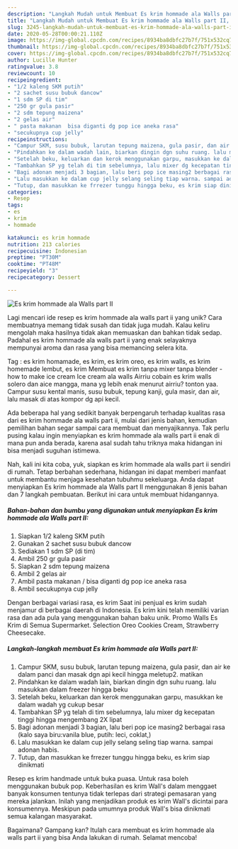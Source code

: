 ```yaml
---
description: "Langkah Mudah untuk Membuat Es krim hommade ala Walls part II, Enak"
title: "Langkah Mudah untuk Membuat Es krim hommade ala Walls part II, Enak"
slug: 3245-langkah-mudah-untuk-membuat-es-krim-hommade-ala-walls-part-ii-enak
date: 2020-05-28T00:00:21.110Z
image: https://img-global.cpcdn.com/recipes/8934ba8dbfc27b7f/751x532cq70/es-krim-hommade-ala-walls-part-ii-foto-resep-utama.jpg
thumbnail: https://img-global.cpcdn.com/recipes/8934ba8dbfc27b7f/751x532cq70/es-krim-hommade-ala-walls-part-ii-foto-resep-utama.jpg
cover: https://img-global.cpcdn.com/recipes/8934ba8dbfc27b7f/751x532cq70/es-krim-hommade-ala-walls-part-ii-foto-resep-utama.jpg
author: Lucille Hunter
ratingvalue: 3.8
reviewcount: 10
recipeingredient:
- "1/2 kaleng SKM putih"
- "2 sachet susu bubuk dancow"
- "1 sdm SP di tim"
- "250 gr gula pasir"
- "2 sdm tepung maizena"
- "2 gelas air"
- " pasta makanan  bisa diganti dg pop ice aneka rasa"
- "secukupnya cup jelly"
recipeinstructions:
- "Campur SKM, susu bubuk, larutan tepung maizena, gula pasir, dan air ke dalam panci dan masak dgn api kecil hingga meletup2. matikan"
- "Pindahkan ke dalam wadah lain, biarkan dingin dgn suhu ruang. lalu masukkan dalam freezer hingga beku"
- "Setelah beku, keluarkan dan kerok menggunakan garpu, masukkan ke dalam wadah yg cukup besar"
- "Tambahkan SP yg telah di tim sebelumnya, lalu mixer dg kecepatan tinggi hingga mengembang 2X lipat"
- "Bagi adonan menjadi 3 bagian, lalu beri pop ice masing2 berbagai rasa (kalo saya biru:vanila blue, putih: leci, coklat,)"
- "Lalu masukkan ke dalam cup jelly selang seling tiap warna. sampai adonan habis."
- "Tutup, dan masukkan ke frrezer tunggu hingga beku, es krim siap dinikmati"
categories:
- Resep
tags:
- es
- krim
- hommade

katakunci: es krim hommade 
nutrition: 213 calories
recipecuisine: Indonesian
preptime: "PT30M"
cooktime: "PT48M"
recipeyield: "3"
recipecategory: Dessert

---
```



![Es krim hommade ala Walls part II](https://img-global.cpcdn.com/recipes/8934ba8dbfc27b7f/751x532cq70/es-krim-hommade-ala-walls-part-ii-foto-resep-utama.jpg)

Lagi mencari ide resep es krim hommade ala walls part ii yang unik? Cara membuatnya memang tidak susah dan tidak juga mudah. Kalau keliru mengolah maka hasilnya tidak akan memuaskan dan bahkan tidak sedap. Padahal es krim hommade ala walls part ii yang enak selayaknya mempunyai aroma dan rasa yang bisa memancing selera kita.

Tag : es krim homamade, es krim, es krim oreo, es krim walls, es krim homemade lembut, es krim Membuat es krim tanpa mixer tanpa blender - how to make ice cream Ice cream ala walls Airriu cobain es krim walls solero dan aice mangga, mana yg lebih enak menurut airriu? tonton yaa. Campur susu kental manis, susu bubuk, tepung kanji, gula masir, dan air, lalu masak di atas kompor dg api kecil.

Ada beberapa hal yang sedikit banyak berpengaruh terhadap kualitas rasa dari es krim hommade ala walls part ii, mulai dari jenis bahan, kemudian pemilihan bahan segar sampai cara membuat dan menyajikannya. Tak perlu pusing kalau ingin menyiapkan es krim hommade ala walls part ii enak di mana pun anda berada, karena asal sudah tahu triknya maka hidangan ini bisa menjadi suguhan istimewa.


Nah, kali ini kita coba, yuk, siapkan es krim hommade ala walls part ii sendiri di rumah. Tetap berbahan sederhana, hidangan ini dapat memberi manfaat untuk membantu menjaga kesehatan tubuhmu sekeluarga. Anda dapat menyiapkan Es krim hommade ala Walls part II menggunakan 8 jenis bahan dan 7 langkah pembuatan. Berikut ini cara untuk membuat hidangannya.

<!--inarticleads1-->

##### Bahan-bahan dan bumbu yang digunakan untuk menyiapkan Es krim hommade ala Walls part II:

1. Siapkan 1/2 kaleng SKM putih
1. Gunakan 2 sachet susu bubuk dancow
1. Sediakan 1 sdm SP (di tim)
1. Ambil 250 gr gula pasir
1. Siapkan 2 sdm tepung maizena
1. Ambil 2 gelas air
1. Ambil  pasta makanan / bisa diganti dg pop ice aneka rasa
1. Ambil secukupnya cup jelly


Dengan berbagai variasi rasa, es krim Saat ini penjual es krim sudah menjamur di berbagai daerah di Indonesia. Es krim kini telah memiliki varian rasa dan ada pula yang menggunakan bahan baku unik. Promo Walls Es Krim di Semua Supermarket. Selection Oreo Cookies Cream, Strawberry Cheesecake. 

<!--inarticleads2-->

##### Langkah-langkah membuat Es krim hommade ala Walls part II:

1. Campur SKM, susu bubuk, larutan tepung maizena, gula pasir, dan air ke dalam panci dan masak dgn api kecil hingga meletup2. matikan
1. Pindahkan ke dalam wadah lain, biarkan dingin dgn suhu ruang. lalu masukkan dalam freezer hingga beku
1. Setelah beku, keluarkan dan kerok menggunakan garpu, masukkan ke dalam wadah yg cukup besar
1. Tambahkan SP yg telah di tim sebelumnya, lalu mixer dg kecepatan tinggi hingga mengembang 2X lipat
1. Bagi adonan menjadi 3 bagian, lalu beri pop ice masing2 berbagai rasa (kalo saya biru:vanila blue, putih: leci, coklat,)
1. Lalu masukkan ke dalam cup jelly selang seling tiap warna. sampai adonan habis.
1. Tutup, dan masukkan ke frrezer tunggu hingga beku, es krim siap dinikmati


Resep es krim handmade untuk buka puasa. Untuk rasa boleh menggunakan bubuk pop. Keberhasilan es krim Wall&#39;s dalam menggaet banyak konsumen tentunya tidak terlepas dari strategi pemasaran yang mereka jalankan. Inilah yang menjadikan produk es krim Wall&#39;s dicintai para konsumennya. Meskipun pada umumnya produk Wall&#39;s bisa dinikmati semua kalangan masyarakat. 

Bagaimana? Gampang kan? Itulah cara membuat es krim hommade ala walls part ii yang bisa Anda lakukan di rumah. Selamat mencoba!
